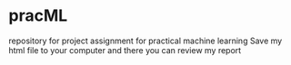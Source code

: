 # pracML
repository for project assignment for practical machine learning
Save my html file to your computer and there you can review my report
